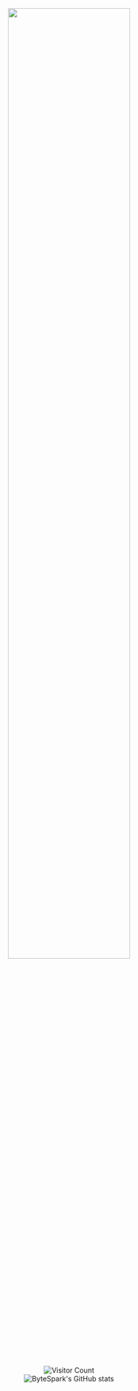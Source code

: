 <div align="center">
<img src="https://readme-typing-svg.demolab.com?font=Inconsolata&weight=500&size=50&duration=2000&pause=300&color=A7A459&center=true&vCenter=true&multiline=true&repeat=false&random=false&width=1300&height=140&lines=Hi%2C+I'm+Ren+haitao+%21;Welcome+to+my+GitHub+profile+&#x2B50" width="70%" />
<br>
<img src="https://profile-counter.glitch.me/renhaitao123/count.svg" alt="Visitor Count">
<br>
<img src="https://github-readme-stats.vercel.app/api?username=renhaitao123&show_icons=true&theme=tokyonight" alt="ByteSpark's GitHub stats">

